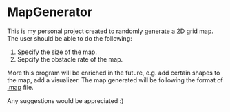 # MapGenerator
This is my personal project created to randomly generate a 2D grid map.
The user should be able to do the following:
  1. Specify the size of the map.
  2. Sepcify the obstacle rate of the map.
  
More this program will be enriched in the future, e.g. add certain shapes to the map, add a visualizer.
The map generated will be following the format of [.map](https://movingai.com/benchmarks/formats.html) file.

Any suggestions would be appreciated :)
